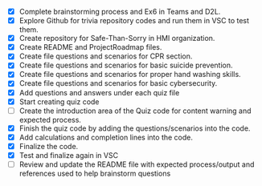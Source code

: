 - [x] Complete brainstorming process and Ex6 in Teams and D2L.
- [x] Explore Github for trivia repository codes and run them in VSC to test them.
- [x] Create repository for Safe-Than-Sorry in HMI organization.
- [x] Create README and ProjectRoadmap files.
- [x] Create file questions and scenarios for CPR section.
- [x] Create file questions and scenarios for basic suicide prevention.
- [x] Create file questions and scenarios for proper hand washing skills.
- [x] Create file questions and scenarios for basic cybersecurity.
- [x] Add questions and answers under each quiz file
- [x] Start creating quiz code
- [ ] Create the introduction area of the Quiz code for content warning and expected process.
- [x] Finish the quiz code by adding the questions/scenarios into the code.
- [x] Add calculations and completion lines into the code.
- [x] Finalize the code.
- [x] Test and finalize again in VSC
- [ ] Review and update the README file with expected process/output and references used to help brainstorm questions
